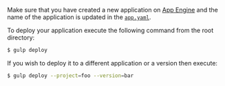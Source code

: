 Make sure that you have created a new application on
[App Engine](https://console.developers.google.com/project)
and the name of the application is updated in the
[`app.yaml`](https://github.com/gae-init/gae-init/blob/master/main/app.yaml#L1).

To deploy your application execute the following command from the root directory:

```bash
$ gulp deploy
```

If you wish to deploy it to a different application or a version then execute:

```bash
$ gulp deploy --project=foo --version=bar
```

